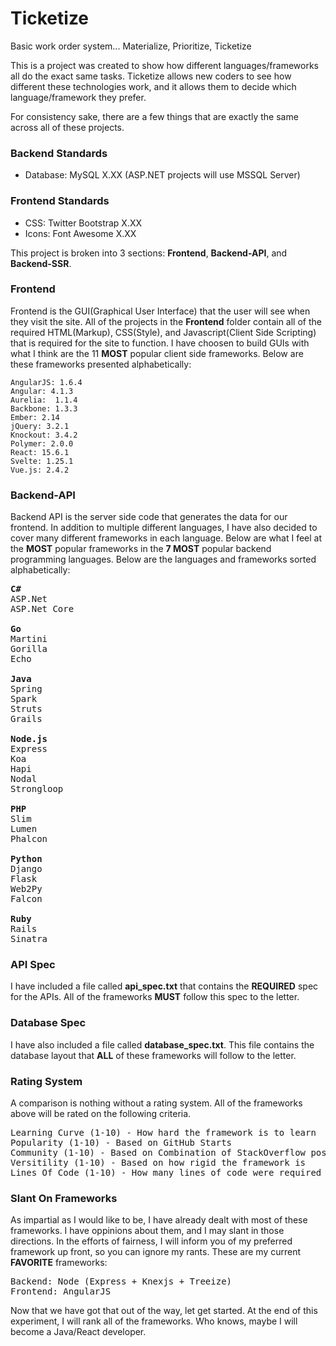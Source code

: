 # Ticketize #
Basic work order system... Materialize, Prioritize, Ticketize

This is a project was created to show how different languages/frameworks all do the exact same tasks. Ticketize allows new coders to see how different these technologies work, and it allows them to decide which language/framework they prefer.

For consistency sake, there are a few things that are exactly the same across all of these projects.
### Backend Standards ###
* Database: MySQL X.XX (ASP.NET projects will use MSSQL Server)
  
### Frontend Standards ###
* CSS: Twitter Bootstrap X.XX
* Icons: Font Awesome X.XX

This project is broken into 3 sections: **Frontend**, **Backend-API**, and **Backend-SSR**.

### Frontend ###
Frontend is the GUI(Graphical User Interface) that the user will see when they visit the site. All of the projects in the **Frontend** folder contain all of the required HTML(Markup), CSS(Style), and Javascript(Client Side Scripting) that is required for the site to function. I have choosen to build GUIs with what I think are the 11 **MOST** popular client side frameworks. Below are these frameworks presented alphabetically:
```
AngularJS: 1.6.4
Angular: 4.1.3
Aurelia:  1.1.4
Backbone: 1.3.3
Ember: 2.14
jQuery: 3.2.1
Knockout: 3.4.2
Polymer: 2.0.0
React: 15.6.1
Svelte: 1.25.1
Vue.js: 2.4.2
```
### Backend-API ###
Backend API is the server side code that generates the data for our frontend. In addition to multiple different languages, I have also decided to cover many different frameworks in each language. Below are what I feel at the **MOST** popular frameworks in the **7 MOST** popular backend programming languages. Below are the languages and frameworks sorted alphabetically:

<pre>
<b>C#</b>
ASP.Net
ASP.Net Core

<b>Go</b>
Martini
Gorilla
Echo

<b>Java</b>
Spring
Spark
Struts
Grails

<b>Node.js</b>
Express
Koa
Hapi
Nodal
Strongloop

<b>PHP</b>
Slim
Lumen
Phalcon

<b>Python</b>
Django
Flask
Web2Py
Falcon

<b>Ruby</b>
Rails
Sinatra
</pre>

### API Spec ###
I have included a file called **api_spec.txt** that contains the **REQUIRED** spec for the APIs. All of the frameworks **MUST** follow this spec to the letter.

### Database Spec ###
I have also included a file called **database_spec.txt**. This file contains the database layout that **ALL** of these frameworks will follow to the letter.

### Rating System ###
A comparison is nothing without a rating system. All of the frameworks above will be rated on the following criteria.
<pre>
Learning Curve (1-10) - How hard the framework is to learn
Popularity (1-10) - Based on GitHub Starts
Community (1-10) - Based on Combination of StackOverflow post and GitHub Issues
Versitility (1-10) - Based on how rigid the framework is
Lines Of Code (1-10) - How many lines of code were required to build the solution
</pre>

### Slant On Frameworks ###
As impartial as I would like to be, I have already dealt with most of these frameworks. I have oppinions about them, and I may slant in those directions. In the efforts of fairness, I will inform you of my preferred framework up front, so you can ignore my rants. These are my current **FAVORITE** frameworks:
<pre>
Backend: Node (Express + Knexjs + Treeize)
Frontend: AngularJS
</pre>

Now that we have got that out of the way, let get started. At the end of this experiment, I will rank all of the frameworks. Who knows, maybe I will become a Java/React developer.
